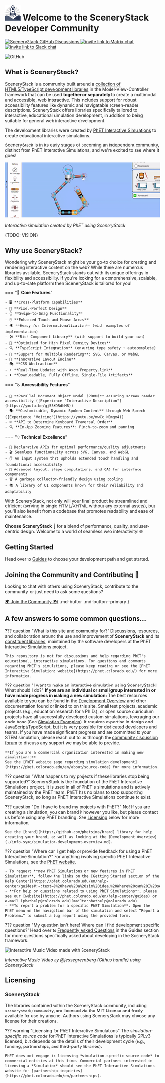 # <img src="assets/scenerystack-square.png" width="50"> Welcome to the SceneryStack Developer Community

<p>
    <a href="https://github.com/orgs/scenerystack/discussions">
        <img src="https://img.shields.io/github/discussions/scenerystack/community" alt="SceneryStack GitHub Discussions">
    </a>
    <a href="https://matrix.to/#/##scenerystack:matrix.org">
        <img src="https://img.shields.io/badge/chat-matrix-green" alt="invite link to Matrix chat">
    </a>
    <a href="https://join.slack.com/t/scenerystack/shared_invite/zt-22d2r9ruc-GnxYi37iPluFwVkt~LdzGA">
        <img src="https://img.shields.io/badge/chat-slack-purple" alt="invite link to Slack chat">
    </a>
</p>

![GitHub](https://img.shields.io/github/license/scenerystack/community)

## What is SceneryStack?

 SceneryStack is a community built around a [collection of HTML5/TypeScript development libraries](./guides/scenerystack_list.md) in the Model-View-Controller framework that can be used **together or separately** to create a multimodal and accessible, web interactive. This includes support for robust accessibility features like dynamic and navigatable screen-reader descriptions. SceneryStack offers libraries specifically tailored to interactive, educational simulation development, in addition to being suitable for general web interactive development.
 
The development libraries were created by [PhET Interactive Simulations](https://phet.colorado.edu/) to create educational interactive simulations.

SceneryStack is in its early stages of becoming an independent community, distinct from PhET Interactive Simulations, and we're excited to see where it goes!

![Interactive in action with SceneryStack](assets/cck-bulb.gif)

*Interactive simulation created by PhET using SceneryStack*

{TODO: VISION}

## Why use SceneryStack?

Wondering why SceneryStack might be your go-to choice for creating and rendering interactive content on the web? While there are numerous libraries available, SceneryStack stands out with its unique offerings in flexibility and accessibility. If you're looking for a comprehensive, scalable, and up-to-date platform then SceneryStack is tailored for you!

=== "🌟 **Core Features**"

    - 🖥️ **Cross-Platform Capabilities**
    - 🎨 **Pixel-Perfect Design**
    - 👆 **Swipe-to-Snag Functionality**
    - 🖱️ **Enhanced Touch and Mouse Areas**
    - 🌍 **Ready for Internationalization** (with examples of implementation)
    - 🛠️ **Rich Component Library** (with support to build your own)
    - 📱 **Optimized for High Pixel Density Devices**
    - 🔍 **TypeScript Integration** (ensuring type safety + autocomplete)
    - 🎲 **Support for Multiple Rendering**: SVG, Canvas, or WebGL
    - 📐 **Innovative Layout Engine**
    - 🎭 **CSS Abstraction**
    - ⚡ **Real-Time Updates with Axon Property.link**
    - ⬇️ **Downloadable, Fully Offline, Single-File Artifacts**

=== "♿ **Accessibility Features**"

    - 📖 **Parallel Document Object Model (PDOM)** ensuring screen reader accessibility ([Experience "Interactive Description"](https://youtu.be/gj55KDRdhM8))
    - 🗣️ **Customizable, Dynamic Spoken Content** through Web Speech ([Experience "Voicing"](https://youtu.be/mwCc_NDmqx4))
    - ⌨️ **API to Determine Keyboard Traversal Order**
    - 🔍 **In-App Zooming Features**: Pinch-to-zoom and panning

=== "💡 **Technical Excellence**"

    - 🔄 Declarative APIs for optimal performance/quality adjustments
    - 🎬 Seamless functionality across SVG, Canvas, and WebGL
    - ✋ An input system that upholds extended touch handling and foundational accessibility
    - 📏 Advanced layout, shape computations, and CAG for interface components
    - 🗑️ A garbage collector-friendly design using pooling
    - 📚 A library of UI components known for their reliability and adaptability

With SceneryStack, not only will your final product be streamlined and efficient (serving in single HTML/XHTML without any external assets), but you'll also benefit from a codebase that promotes readability and ease of maintenance.

**Choose SceneryStack** 🚀 for a blend of performance, quality, and user-centric design. Welcome to a world of seamless web interactivity! 🌐

## Getting Started

Head over to [Guides](./guides/pathways.md) to choose your development path and get started.

## Joining the Community and Contributing 🤝

Looking to chat with others using SceneryStack, contribute to the community, or just need to ask some questions?

[🌍 Join the Community 🌍](join.md){ .md-button .md-button--primary }

## A few answers to some common questions...

??? question "What is this site and community for?"
    Discussions, resources, and collaboration around the use and improvement of **SceneryStack** and its [constituent libraries](./guides/scenerystack_list.md), maintained by the software developers at the PhET Interactive Simulations project.

    This repository is not for discussions and help regarding PhET's educational, interactive simulations. For questions and comments regarding PhET's simulations, please keep reading or see the [PhET Interactive Simulations website](https://phet.colorado.edu/) for more information.

<!-- ??? info "What is the relationship between SceneryStack and PhET Interactive Simulations?"
    SceneryStack is the HTML5/JavaScript/TypeScript APIs (detailed above) that PhET Interactive Simulations are built on. The use of SceneryStack **is not limited to creating interactive science and math simulations!** It can be used to support the creation of all web interactives. SceneryStack supports rich and inclusive multimodal interaction, including the architecture to build robust alternative input and screen reader access when used in conjunction with our [Interactive Description Design Framework](https://www.coursera.org/learn/description-design-for-interactive-learning-resources).

    PhET Interactive Simulations are free educational science and math products created using SceneryStack by the designers and developers at the PhET Interactive Simulations Project. They are developed using [research-based, pedagogically-minded, and inclusive design methods](https://phet.colorado.edu/). -->

??? question "I want to make an interactive simulation using SceneryStack! What should I do?"
    **If you are an individual or small group interested in or have made progress in making a new simulation:**
    The best resources available to you can be found in the [Development Overview](./info-sync/simulation-development-overview.md) and other documentation found or linked to on this site. Small test projects, academic projects (e.g., education research for a Ph.D.), or open source curriculum projects have all successfully developed custom simulations, leveraging our code base (See [Simulation Examples](./guides/simulation-examples.md)). It requires expertise in design and JavaScript/TypeScript, but it is very possible for dedicated developers and teams. If you have made significant progress and are committed to your STEM simulation, please reach out to us through the [community discussion forum](https://github.com/orgs/scenerystack/discussions) to discuss any support we may be able to provide.

    **If you are a commercial organization interested in making new simulations:**
    See the [PhET website page regarding simulation development](https://phet.colorado.edu/en/about/source-code) for more information.

??? question "What happens to my projects if these libraries stop being supported?"
    SceneryStack is the foundation of the PhET Interactive Simulations project. It is used in all of PhET's simulations and is actively maintained by the PhET team. PhET has no plans to stop supporting SceneryStack, so long as PhET Interactive Simulations continue to exist.

??? question "Do I have to brand my projects with PhET?"
    No! If you are creating a simulation, you can brand it however you like, but please contact us before using any PhET branding. See [Licensing](#licensing) below for more information.

    See the [brand](https://github.com/phetsims/brand) library for help creating your brand, as well as looking at the [Development Overview](./info-sync/simulation-development-overview.md).

??? question "Where can I get help or provide feedback for using a PhET Interactive Simulation?"
    For anything involving specific PhET Interactive Simulations, see the [PhET website](https://phet.colorado.edu).

    - To request **new PhET Simulations or new features in PhET Simulations**, follow the links on the [Getting Started section of the Help Center](https://phet.colorado.edu/en/help-center/guides#:~:text=I%20have%20a%20sim%20idea.%20Where%20can%20I%20send%20it%3F).
    - **For help or questions related to using PhET Simulations**, please see our [website](https://phet.colorado.edu/en/help-center/guides) or e-mail [phethelp@colorado.edu](mailto:phethelp@colorado.edu).
    - **To report a problem for a specific PhET Simulation**. Open the PhET menu on the navigation bar of the simulation and select “Report a Problem…” to submit a bug report using the provided form.

??? question "My question isn't here! Where can I find development specific questions?"
    Head over to [Frequently Asked Questions](./guides/faqs.md) in the Guides section for more questions specifically asked about developing in the SceneryStack framework.

![Interactive Music Video made with SceneryStack](assets/cathedral.gif)

*Interactive Music Video by @jessegreenberg (Github handle) using SceneryStack*

## Licensing

### SceneryStack
The libraries contained within the SceneryStack community, including `scenerystack/community`, are licensed via the MIT License and freely available for use by anyone. Authors using SceneryStack may choose any license for their creations.

??? warning "Licensing for PhET Interactive Simulations"
    The *simulation-specific source code* for PhET Interactive Simulations is typically GPLv3 licensed, but depends on the details of their development cycle (e.g., funding, partnerships, and third-party libraries).

    PhET does not engage in licensing *simulation-specific source code* to commercial entities at this time. Commercial partners interested in licensing a *Simulation* should see the PhET Interactive Simulations website for [partnership inquiries](https://phet.colorado.edu/en/partnerships).